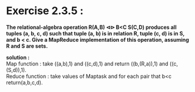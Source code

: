 # Exercise 2.3.5 : 
**The relational-algebra operation R(A,B) ⊲⊳ B<C S(C,D)
produces all tuples (a, b, c, d) such that tuple (a, b) is in relation R, tuple (c, d) is
in S, and b < c. Give a MapReduce implementation of this operation, assuming
R and S are sets.**


**solution :**<br>
Map function : take ((a,b),1) and ((c,d),1) and return ((b,(R,a)),1) and ((c,(S,d)),1).<br>
Reduce function : take values of Maptask and for each pair that b<c return(a,b,c,d).
